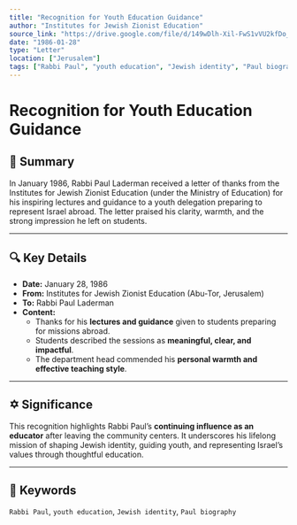 ```yaml
---
title: "Recognition for Youth Education Guidance"
author: "Institutes for Jewish Zionist Education"
source_link: "https://drive.google.com/file/d/149wDlh-Xil-FwS1vVU2kfDo_dnDd5eZh/view?usp=sharing"
date: "1986-01-28"
type: "Letter"
location: ["Jerusalem"]
tags: ["Rabbi Paul", "youth education", "Jewish identity", "Paul biography"]
---
```


# Recognition for Youth Education Guidance

## 📝 Summary
In January 1986, Rabbi Paul Laderman received a letter of thanks from the Institutes for Jewish Zionist Education (under the Ministry of Education) for his inspiring lectures and guidance to a youth delegation preparing to represent Israel abroad. The letter praised his clarity, warmth, and the strong impression he left on students.

---

## 🔍 Key Details
- **Date:** January 28, 1986  
- **From:** Institutes for Jewish Zionist Education (Abu-Tor, Jerusalem)  
- **To:** Rabbi Paul Laderman  
- **Content:**  
  - Thanks for his **lectures and guidance** given to students preparing for missions abroad.  
  - Students described the sessions as **meaningful, clear, and impactful**.  
  - The department head commended his **personal warmth and effective teaching style**.  

---

## ✡ Significance
This recognition highlights Rabbi Paul’s **continuing influence as an educator** after leaving the community centers. It underscores his lifelong mission of shaping Jewish identity, guiding youth, and representing Israel’s values through thoughtful education.

---

## 🧠 Keywords
`Rabbi Paul`, `youth education`, `Jewish identity`, `Paul biography`
